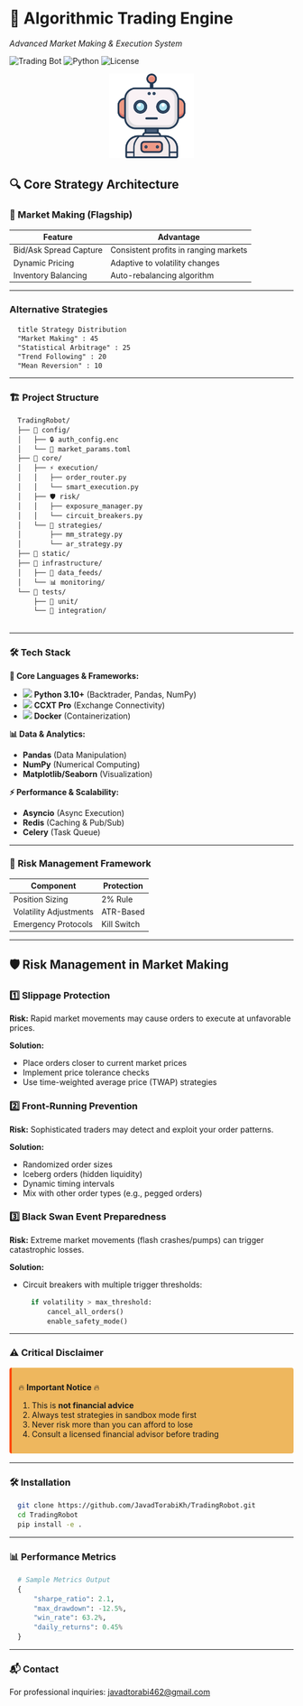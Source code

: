 # 🚀 Algorithmic Trading Engine 
*Advanced Market Making & Execution System*

![Trading Bot](https://img.shields.io/badge/Status-Alpha-yellow) 
![Python](https://img.shields.io/badge/Python-3.10%2B-blue)
![License](https://img.shields.io/badge/License-MIT-green)

<div align="center">
  <img src="./static/robot-bot-icon.png" width="150" alt="Bot Icon">
</div>

## 🔍 Core Strategy Architecture

### 🎯 Market Making (Flagship)
| Feature | Advantage |
|---------|-----------|
| Bid/Ask Spread Capture | Consistent profits in ranging markets |
| Dynamic Pricing | Adaptive to volatility changes |
| Inventory Balancing | Auto-rebalancing algorithm |

---

### Alternative Strategies
```mermaidpie
  title Strategy Distribution
  "Market Making" : 45
  "Statistical Arbitrage" : 25
  "Trend Following" : 20
  "Mean Reversion" : 10
```

---

### 🏗 Project Structure

```bash
  TradingRobot/
  ├── 📂 config/
  │   ├── 🔒 auth_config.enc
  │   └── 📄 market_params.toml
  ├── 📂 core/
  │   ├── ⚡ execution/
  │   │   ├── order_router.py
  │   │   └── smart_execution.py
  │   ├── 🛡️ risk/
  │   │   ├── exposure_manager.py
  │   │   └── circuit_breakers.py
  │   └── 🧠 strategies/
  │       ├── mm_strategy.py
  │       └── ar_strategy.py
  ├── 📂 static/
  ├── 📂 infrastructure/
  │   ├── 📡 data_feeds/
  │   └── 📊 monitoring/
  └── 📂 tests/
      ├── 🧪 unit/
      └── 🧩 integration/
      
```

---

### 🛠 Tech Stack  

**🧠 Core Languages & Frameworks:**  
- <img src="https://img.icons8.com/color/48/000000/python.png" width="16"/> **Python 3.10+** (Backtrader, Pandas, NumPy)  
- <img src="https://img.icons8.com/color/48/000000/javascript.png" width="16"/> **CCXT Pro** (Exchange Connectivity)  
- <img src="https://img.icons8.com/color/48/000000/docker.png" width="16"/> **Docker** (Containerization)  

**📊 Data & Analytics:**  
- **Pandas** (Data Manipulation)  
- **NumPy** (Numerical Computing)  
- **Matplotlib/Seaborn** (Visualization)  

**⚡ Performance & Scalability:**  
- **Asyncio** (Async Execution)  
- **Redis** (Caching & Pub/Sub)  
- **Celery** (Task Queue)  


---

### 🚦 Risk Management Framework

| Component | Protection |
|---------|---------|
| Position Sizing    | 2% Rule   |
| Volatility Adjustments    | ATR-Based   |
| Emergency Protocols    |  Kill Switch   |

---

## 🛡️ Risk Management in Market Making

### 1️⃣ Slippage Protection
**Risk:** Rapid market movements may cause orders to execute at unfavorable prices.

**Solution:** 
- Place orders closer to current market prices
- Implement price tolerance checks
- Use time-weighted average price (TWAP) strategies

### 2️⃣ Front-Running Prevention
**Risk:** Sophisticated traders may detect and exploit your order patterns.

**Solution:**
- Randomized order sizes
- Iceberg orders (hidden liquidity)
- Dynamic timing intervals
- Mix with other order types (e.g., pegged orders)

### 3️⃣ Black Swan Event Preparedness
**Risk:** Extreme market movements (flash crashes/pumps) can trigger catastrophic losses.

**Solution:**
- Circuit breakers with multiple trigger thresholds:
  ```python
    if volatility > max_threshold:
        cancel_all_orders()
        enable_safety_mode()
  ```

---

### ⚠️ Critical Disclaimer

<div style="background-color: #eeb75eff; border-left: 4px solid #ff4800ff; padding: 12px; margin: 16px 0; border-radius: 4px;">

🔥 **Important Notice** 🔥

1. This is **not financial advice**
2. Always test strategies in sandbox mode first
3. Never risk more than you can afford to lose
4. Consult a licensed financial advisor before trading

</div>

---

### 🛠 Installation
```bash
  git clone https://github.com/JavadTorabiKh/TradingRobot.git
  cd TradingRobot
  pip install -e .
```
---

### 📊 Performance Metrics
```python
  # Sample Metrics Output
  {
      "sharpe_ratio": 2.1,
      "max_drawdown": -12.5%,
      "win_rate": 63.2%,
      "daily_returns": 0.45% 
  }
```
---

### 📬 Contact
For professional inquiries:
javadtorabi462@gmail.com
